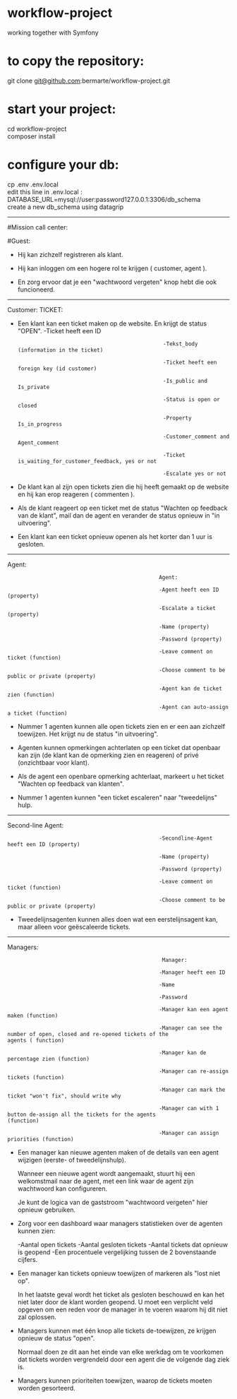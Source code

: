 # workflow-project
working together with Symfony
# to copy the repository:
git clone git@github.com:bermarte/workflow-project.git<br>
# start your project:
cd workflow-project<br>
composer install<br>
# configure your db:
cp .env .env.local<br>
edit this line in .env.local : DATABASE_URL=mysql://user:password127.0.0.1:3306/db_schema<br>
create a new db_schema using datagrip<br>
<hr>


#Mission call center:

#Guest:

- Hij kan zichzelf registreren als klant.

- Hij kan inloggen om een hogere rol te krijgen ( customer, agent ).

- En zorg ervoor dat je een "wachtwoord vergeten" knop hebt die ook funcioneerd.


----------------------------------------------------------------------------------------

Customer:												 TICKET:


- Een klant kan een ticket maken op de website. En krijgt de status "OPEN".				-Ticket heeft een ID 

													-Tekst_body (information in the ticket)

													-Ticket heeft een foreign key (id customer)

													-Is_public and Is_private

													-Status is open or closed

													-Property Is_in_progress

													-Customer_comment and Agent_comment
				
													-Ticket is_waiting_for_customer_feedback, yes or not

													-Escalate yes or not
	


															
- De klant kan al zijn open tickets zien die hij heeft gemaakt op de website en hij kan
  erop reageren ( commenten ).

- Als de klant reageert op een ticket met de status "Wachten op feedback van de klant",
  mail dan de agent en verander de status opnieuw in "in uitvoering".

- Een klant kan een ticket opnieuw openen als het korter dan 1 uur is gesloten.


----------------------------------------------------------------------------------------

Agent:

													Agent:

													-Agent heeft een ID (property)

													-Escalate a ticket (property)

													-Name (property)

													-Password (property)

													-Leave comment on ticket (function)

													-Choose comment to be public or private	(property)

													-Agent kan de ticket zien (function)

													-Agent can auto-assign a ticket	(function)

													

													

													






- Nummer 1 agenten kunnen alle open tickets zien en er een aan zichzelf toewijzen. Het krijgt nu de status "in uitvoering".

- Agenten kunnen opmerkingen achterlaten op een ticket dat openbaar kan zijn (de klant
  kan de opmerking zien en reageren) of privé (onzichtbaar voor klant).

- Als de agent een openbare opmerking achterlaat, markeert u het ticket "Wachten op feedback van klanten".

- Nummer 1 agenten kunnen "een ticket escaleren" naar "tweedelijns" hulp.


----------------------------------------------------------------------------------------

Second-line Agent:

	

													-Secondline-Agent heeft een ID (property)

													-Name (property)

													-Password (property)

													-Leave comment on ticket (function)

													-Choose comment to be public or private (property)

													


- Tweedelijnsagenten kunnen alles doen wat een eerstelijnsagent kan, maar alleen voor
  geëscaleerde tickets.


----------------------------------------------------------------------------------------

Managers:


			
													 Manager:

													-Manager heeft een ID

													-Name

													-Password

													-Manager kan een agent maken (function)

													-Manager can see the number of open, closed and re-opened tickets of the 														 agents ( function)

													-Manager kan de percentage zien (function)

													-Manager can re-assign tickets (function)

													-Manager can mark the ticket "won't fix", should write why

													-Manager can with 1 button de-assign all the tickets for the agents 														(function)

													-Manager can assign priorities (function)



- Een manager kan nieuwe agenten maken of de details van een agent wijzigen (eerste- of
  tweedelijnshulp). 
  
  Wanneer een nieuwe agent wordt aangemaakt, stuurt hij een
  welkomstmail naar de agent, met een link waar de agent zijn wachtwoord kan
  configureren. 
  
  Je kunt de logica van de gaststroom "wachtwoord vergeten" hier opnieuw gebruiken.


- Zorg voor een dashboard waar managers statistieken over de agenten kunnen zien:

     -Aantal open tickets
     -Aantal gesloten tickets
     -Aantal tickets dat opnieuw is geopend
     -Een procentuele vergelijking tussen de 2 bovenstaande cijfers.


- Een manager kan tickets opnieuw toewijzen of markeren als "lost niet op".
  

  In het laatste geval wordt het ticket als gesloten beschouwd en kan het niet later door de klant worden geopend. 
  U moet een verplicht veld opgeven om een reden voor de manager in te voeren waarom hij dit niet zal oplossen.


- Managers kunnen met één knop alle tickets de-toewijzen, ze krijgen opnieuw de status "open". 

  Normaal doen ze dit aan het einde van elke werkdag om te voorkomen dat tickets worden vergrendeld door een agent die de volgende dag ziek is.


- Managers kunnen prioriteiten toewijzen, waarop de tickets moeten worden gesorteerd.




